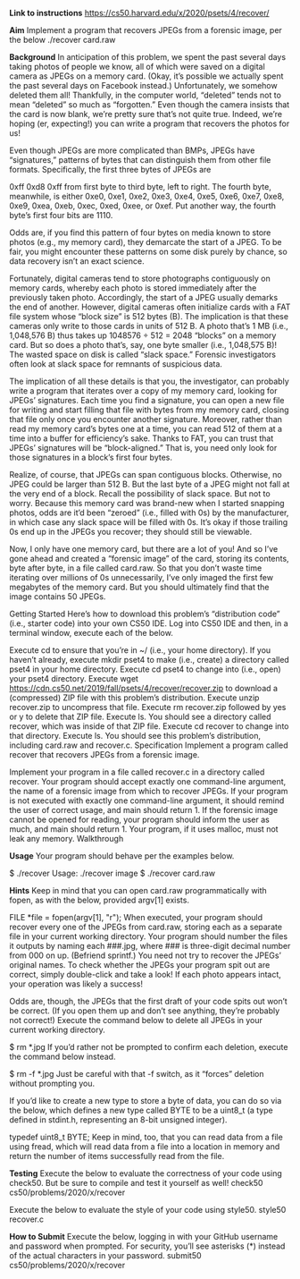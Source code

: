 **Link to instructions**
https://cs50.harvard.edu/x/2020/psets/4/recover/

**Aim**
Implement a program that recovers JPEGs from a forensic image, per the below
./recover card.raw

**Background**
In anticipation of this problem, we spent the past several days taking photos of people we know, all of which were saved on a digital camera as JPEGs on a memory card. (Okay, it’s possible we actually spent the past several days on Facebook instead.) Unfortunately, we somehow deleted them all! Thankfully, in the computer world, “deleted” tends not to mean “deleted” so much as “forgotten.” Even though the camera insists that the card is now blank, we’re pretty sure that’s not quite true. Indeed, we’re hoping (er, expecting!) you can write a program that recovers the photos for us!

Even though JPEGs are more complicated than BMPs, JPEGs have “signatures,” patterns of bytes that can distinguish them from other file formats. Specifically, the first three bytes of JPEGs are

0xff 0xd8 0xff
from first byte to third byte, left to right. The fourth byte, meanwhile, is either 0xe0, 0xe1, 0xe2, 0xe3, 0xe4, 0xe5, 0xe6, 0xe7, 0xe8, 0xe9, 0xea, 0xeb, 0xec, 0xed, 0xee, or 0xef. Put another way, the fourth byte’s first four bits are 1110.

Odds are, if you find this pattern of four bytes on media known to store photos (e.g., my memory card), they demarcate the start of a JPEG. To be fair, you might encounter these patterns on some disk purely by chance, so data recovery isn’t an exact science.

Fortunately, digital cameras tend to store photographs contiguously on memory cards, whereby each photo is stored immediately after the previously taken photo. Accordingly, the start of a JPEG usually demarks the end of another. However, digital cameras often initialize cards with a FAT file system whose “block size” is 512 bytes (B). The implication is that these cameras only write to those cards in units of 512 B. A photo that’s 1 MB (i.e., 1,048,576 B) thus takes up 1048576 ÷ 512 = 2048 “blocks” on a memory card. But so does a photo that’s, say, one byte smaller (i.e., 1,048,575 B)! The wasted space on disk is called “slack space.” Forensic investigators often look at slack space for remnants of suspicious data.

The implication of all these details is that you, the investigator, can probably write a program that iterates over a copy of my memory card, looking for JPEGs’ signatures. Each time you find a signature, you can open a new file for writing and start filling that file with bytes from my memory card, closing that file only once you encounter another signature. Moreover, rather than read my memory card’s bytes one at a time, you can read 512 of them at a time into a buffer for efficiency’s sake. Thanks to FAT, you can trust that JPEGs’ signatures will be “block-aligned.” That is, you need only look for those signatures in a block’s first four bytes.

Realize, of course, that JPEGs can span contiguous blocks. Otherwise, no JPEG could be larger than 512 B. But the last byte of a JPEG might not fall at the very end of a block. Recall the possibility of slack space. But not to worry. Because this memory card was brand-new when I started snapping photos, odds are it’d been “zeroed” (i.e., filled with 0s) by the manufacturer, in which case any slack space will be filled with 0s. It’s okay if those trailing 0s end up in the JPEGs you recover; they should still be viewable.

Now, I only have one memory card, but there are a lot of you! And so I’ve gone ahead and created a “forensic image” of the card, storing its contents, byte after byte, in a file called card.raw. So that you don’t waste time iterating over millions of 0s unnecessarily, I’ve only imaged the first few megabytes of the memory card. But you should ultimately find that the image contains 50 JPEGs.

Getting Started
Here’s how to download this problem’s “distribution code” (i.e., starter code) into your own CS50 IDE. Log into CS50 IDE and then, in a terminal window, execute each of the below.

Execute cd to ensure that you’re in ~/ (i.e., your home directory).
If you haven’t already, execute mkdir pset4 to make (i.e., create) a directory called pset4 in your home directory.
Execute cd pset4 to change into (i.e., open) your pset4 directory.
Execute wget https://cdn.cs50.net/2019/fall/psets/4/recover/recover.zip to download a (compressed) ZIP file with this problem’s distribution.
Execute unzip recover.zip to uncompress that file.
Execute rm recover.zip followed by yes or y to delete that ZIP file.
Execute ls. You should see a directory called recover, which was inside of that ZIP file.
Execute cd recover to change into that directory.
Execute ls. You should see this problem’s distribution, including card.raw and recover.c.
Specification
Implement a program called recover that recovers JPEGs from a forensic image.

Implement your program in a file called recover.c in a directory called recover.
Your program should accept exactly one command-line argument, the name of a forensic image from which to recover JPEGs.
If your program is not executed with exactly one command-line argument, it should remind the user of correct usage, and main should return 1.
If the forensic image cannot be opened for reading, your program should inform the user as much, and main should return 1.
Your program, if it uses malloc, must not leak any memory.
Walkthrough

**Usage**
Your program should behave per the examples below.

$ ./recover
Usage: ./recover image
$ ./recover card.raw

**Hints**
Keep in mind that you can open card.raw programmatically with fopen, as with the below, provided argv[1] exists.

FILE *file = fopen(argv[1], "r");
When executed, your program should recover every one of the JPEGs from card.raw, storing each as a separate file in your current working directory. Your program should number the files it outputs by naming each ###.jpg, where ### is three-digit decimal number from 000 on up. (Befriend sprintf.) You need not try to recover the JPEGs’ original names. To check whether the JPEGs your program spit out are correct, simply double-click and take a look! If each photo appears intact, your operation was likely a success!

Odds are, though, the JPEGs that the first draft of your code spits out won’t be correct. (If you open them up and don’t see anything, they’re probably not correct!) Execute the command below to delete all JPEGs in your current working directory.

$ rm *.jpg
If you’d rather not be prompted to confirm each deletion, execute the command below instead.

$ rm -f *.jpg
Just be careful with that -f switch, as it “forces” deletion without prompting you.

If you’d like to create a new type to store a byte of data, you can do so via the below, which defines a new type called BYTE to be a uint8_t (a type defined in stdint.h, representing an 8-bit unsigned integer).

typedef uint8_t BYTE;
Keep in mind, too, that you can read data from a file using fread, which will read data from a file into a location in memory and return the number of items successfully read from the file.

**Testing**
Execute the below to evaluate the correctness of your code using check50. But be sure to compile and test it yourself as well!
check50 cs50/problems/2020/x/recover

Execute the below to evaluate the style of your code using style50.
style50 recover.c

**How to Submit**
Execute the below, logging in with your GitHub username and password when prompted. For security, you’ll see asterisks (*) instead of the actual characters in your password.
submit50 cs50/problems/2020/x/recover